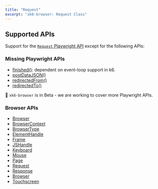 ```yaml
---
title: "Request"
excerpt: "xk6-browser: Request Class"
---
```


<BrowserCompatibility/>

## Supported APIs

Support for the [`Request` Playwright API](https://playwright.dev/docs/api/class-request) except for the following APIs:

### Missing Playwright APIs

- [finished()](https://playwright.dev/docs/api/class-request#request-failure): dependent on event-loop support in k6.
- [postDataJSON()](https://playwright.dev/docs/api/class-request/#request-post-data-json)
- [redirectedFrom()](https://playwright.dev/docs/api/class-request/#request-redirected-from)
- [redirectedTo()](https://playwright.dev/docs/api/class-request/#request-redirected-to)

🚧 `xk6-browser` is in Beta - we are working to cover more Playwright APIs.

### Browser APIs

<Glossary>

-  [Browser](/javascript-api/k6-x-browser/browser/)
-  [BrowserContext](/javascript-api/k6-x-browser/browsercontext/)
-  [BrowserType](/javascript-api/k6-x-browser/browsertype/)
-  [ElementHandle](/javascript-api/k6-x-browser/elementhandle/)
-  [Frame](/javascript-api/k6-x-browser/frame/)
-  [JSHandle](/javascript-api/k6-x-browser/jshandle)
-  [Keyboard](/javascript-api/k6-x-browser/keyboard)
-  [Mouse](/javascript-api/k6-x-browser/mouse/)
-  [Page](/javascript-api/k6-x-browser/page/)
-  [Request](/javascript-api/k6-x-browser/request/)
-  [Response](/javascript-api/k6-x-browser/response/)
-  [Browser](/javascript-api/k6-x-browser/browser/)
-  [Touchscreen](/javascript-api/k6-x-browser/touchscreen/)

</Glossary>